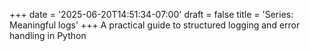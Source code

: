 +++
date = '2025-06-20T14:51:34-07:00'
draft = false
title = 'Series: Meaningful logs'
+++
A practical guide to structured logging and error handling in Python
